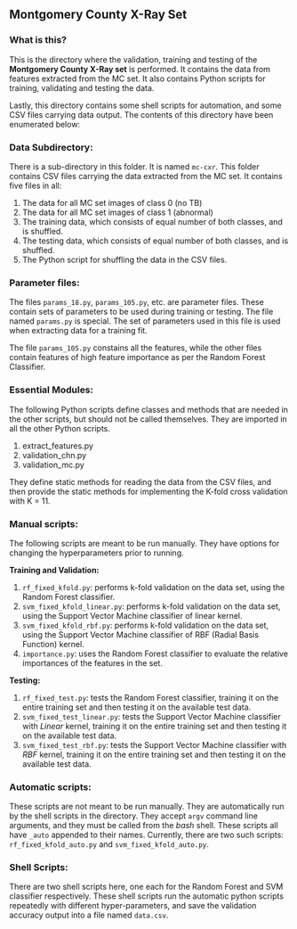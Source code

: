 ## Montgomery County X-Ray Set

### What is this?

This is the directory where the validation, training and testing of the **Montgomery County X-Ray set** is performed. It contains the data from features extracted from the MC set. It also contains Python scripts for training, validating and testing the data.  

Lastly, this directory contains some shell scripts for automation, and some CSV files carrying data output. The contents of this directory have been enumerated below:

### Data Subdirectory:

There is a sub-directory in this folder. It is named `mc-cxr`. This folder contains CSV files carrying the data extracted from the MC set. It contains five files in all:

1. The data for all MC set images of class 0 (no TB)  
2. The data for all MC set images of class 1 (abnormal)  
3. The training data, which consists of equal number of both classes, and is shuffled.  
4. The testing data, which consists of equal number of both classes, and is shuffled.  
5. The Python script for shuffling the data in the CSV files.  

### Parameter files:

The files `params_18.py`, `params_105.py`, etc. are parameter files. These contain sets of parameters to be used during training or testing. The file named `params.py` is special. The set of parameters used in this file is used when extracting data for a training fit.  

The file `params_105.py` constains all the features, while the other files contain features of high feature importance as per the Random Forest Classifier.

### Essential Modules:

The following Python scripts define classes and methods that are needed in the other scripts, but should not be called themselves. They are imported in all the other Python scripts.  

1. extract_features.py
2. validation_chn.py
3. validation_mc.py

They define static methods for reading the data from the CSV files, and then provide the static methods for implementing the K-fold cross validation with K = 11.

### Manual scripts:

The following scripts are meant to be run manually. They have options for changing the hyperparameters prior to running.  

**Training and Validation:**  

1. `rf_fixed_kfold.py`: performs k-fold validation on the data set, using the Random Forest classifier.
2. `svm_fixed_kfold_linear.py`: performs k-fold validation on the data set, using the Support Vector Machine classifier of linear kernel.
3. `svm_fixed_kfold_rbf.py`: performs k-fold validation on the data set, using the Support Vector Machine classifier of RBF (Radial Basis Function) kernel.
4. `importance.py`: uses the Random Forest classifier to evaluate the relative importances of the features in the set.

**Testing:**  

1. `rf_fixed_test.py`: tests the Random Forest classifier, training it on the entire training set and then testing it on the available test data.
2. `svm_fixed_test_linear.py`: tests the Support Vector Machine classifier with _Linear_ kernel, training it on the entire training set and then testing it on the available test data.
3. `svm_fixed_test_rbf.py`: tests the Support Vector Machine classifier with _RBF_ kernel, training it on the entire training set and then testing it on the available test data.

### Automatic scripts:

These scripts are not meant to be run manually. They are automatically run by the shell scripts in the directory. They accept `argv` command line arguments, and they must be called from the _bash_ shell. These scripts all have `_auto` appended to their names. Currently, there are two such scripts: `rf_fixed_kfold_auto.py` and `svm_fixed_kfold_auto.py`.

### Shell Scripts:

There are two shell scripts here, one each for the Random Forest and SVM classifier respectively. These shell scripts run the automatic python scripts repeatedly with different hyper-parameters, and save the validation accuracy output into a file named `data.csv`.
